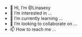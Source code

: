- 👋 Hi, I’m @Linasexy
- 👀 I’m interested in ...
- 🌱 I’m currently learning ...
- 💞️ I’m looking to collaborate on ...
- 📫 How to reach me ...

<!---
Linasexy/Linasexy is a ✨ special ✨ repository because its `README.md` (this file) appears on your GitHub profile.
You can click the Preview link to take a look at your changes.
--->
